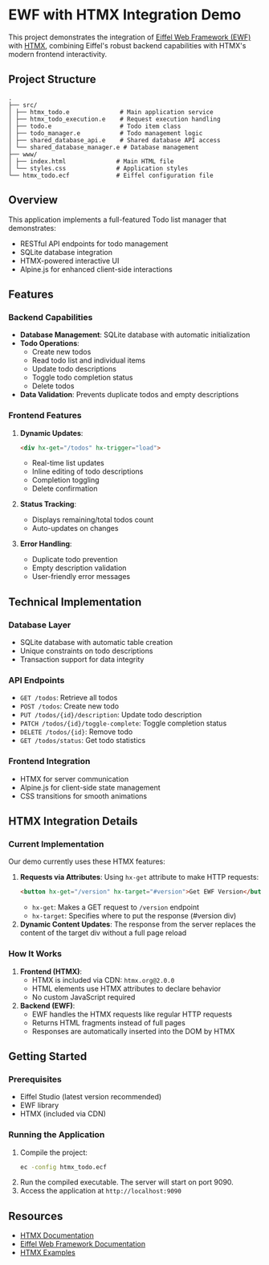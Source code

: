 # EWF with HTMX Integration Demo
This project demonstrates the integration of [Eiffel Web Framework (EWF)](https://github.com/EiffelWebFramework/EWF) with [HTMX](https://htmx.org/), combining Eiffel's robust backend capabilities with HTMX's modern frontend interactivity.

## Project Structure 
```
.
├── src/
│ ├── htmx_todo.e              # Main application service
│ ├── htmx_todo_execution.e    # Request execution handling
│ ├── todo.e                   # Todo item class
│ ├── todo_manager.e           # Todo management logic
│ ├── shared_database_api.e    # Shared database API access
│ └── shared_database_manager.e # Database management
├── www/
│ ├── index.html              # Main HTML file
│ └── styles.css              # Application styles
└── htmx_todo.ecf             # Eiffel configuration file
```

## Overview
This application implements a full-featured Todo list manager that demonstrates:
- RESTful API endpoints for todo management
- SQLite database integration
- HTMX-powered interactive UI
- Alpine.js for enhanced client-side interactions

## Features
### Backend Capabilities
- **Database Management**: SQLite database with automatic initialization
- **Todo Operations**:
  - Create new todos
  - Read todo list and individual items
  - Update todo descriptions
  - Toggle todo completion status
  - Delete todos
- **Data Validation**: Prevents duplicate todos and empty descriptions

### Frontend Features
1. **Dynamic Updates**:
   ```html
   <div hx-get="/todos" hx-trigger="load">
   ```
   - Real-time list updates
   - Inline editing of todo descriptions
   - Completion toggling
   - Delete confirmation

2. **Status Tracking**:
   - Displays remaining/total todos count
   - Auto-updates on changes

3. **Error Handling**:
   - Duplicate todo prevention
   - Empty description validation
   - User-friendly error messages

## Technical Implementation
### Database Layer
- SQLite database with automatic table creation
- Unique constraints on todo descriptions
- Transaction support for data integrity

### API Endpoints
- `GET /todos`: Retrieve all todos
- `POST /todos`: Create new todo
- `PUT /todos/{id}/description`: Update todo description
- `PATCH /todos/{id}/toggle-complete`: Toggle completion status
- `DELETE /todos/{id}`: Remove todo
- `GET /todos/status`: Get todo statistics

### Frontend Integration
- HTMX for server communication
- Alpine.js for client-side state management
- CSS transitions for smooth animations

## HTMX Integration Details
### Current Implementation
Our demo currently uses these HTMX features:
1. **Requests via Attributes**: Using `hx-get` attribute to make HTTP requests:
   ```html
   <button hx-get="/version" hx-target="#version">Get EWF Version</button>
   ```
   - `hx-get`: Makes a GET request to `/version` endpoint
   - `hx-target`: Specifies where to put the response (#version div)
2. **Dynamic Content Updates**: The response from the server replaces the content of the target div without a full page reload
### How It Works
1. **Frontend (HTMX)**:
   - HTMX is included via CDN: `htmx.org@2.0.0`
   - HTML elements use HTMX attributes to declare behavior
   - No custom JavaScript required
2. **Backend (EWF)**:
   - EWF handles the HTMX requests like regular HTTP requests
   - Returns HTML fragments instead of full pages
   - Responses are automatically inserted into the DOM by HTMX
## Getting Started
### Prerequisites
- Eiffel Studio (latest version recommended)
- EWF library
- HTMX (included via CDN)
### Running the Application
1. Compile the project:
   ```bash
   ec -config htmx_todo.ecf
   ```
2. Run the compiled executable. The server will start on port 9090.
3. Access the application at `http://localhost:9090`

## Resources
- [HTMX Documentation](https://htmx.org/documentation/)
- [Eiffel Web Framework Documentation](https://github.com/EiffelWebFramework/EWF)
- [HTMX Examples](https://htmx.org/examples/)
